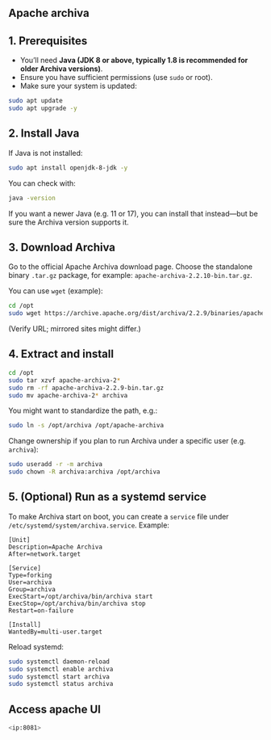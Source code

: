 ## Apache archiva 

## 1. Prerequisites

* You’ll need **Java (JDK 8 or above, typically 1.8 is recommended for older Archiva versions)**. 
* Ensure you have sufficient permissions (use `sudo` or root).
* Make sure your system is updated:

```bash
sudo apt update
sudo apt upgrade -y
```

## 2. Install Java

If Java is not installed:

```bash
sudo apt install openjdk-8-jdk -y
```

You can check with:

```bash
java -version
```

If you want a newer Java (e.g. 11 or 17), you can install that instead—but be sure the Archiva version supports it.



## 3. Download Archiva

Go to the official Apache Archiva download page. 
Choose the standalone binary `.tar.gz` package, for example: `apache-archiva-2.2.10-bin.tar.gz`. 

You can use `wget` (example):

```bash
cd /opt
sudo wget https://archive.apache.org/dist/archiva/2.2.9/binaries/apache-archiva-2.2.9-bin.tar.gz
```

(Verify URL; mirrored sites might differ.)



## 4. Extract and install

```bash
cd /opt
sudo tar xzvf apache-archiva-2*
sudo rm -rf apache-archiva-2.2.9-bin.tar.gz
sudo mv apache-archiva-2* archiva
```

You might want to standardize the path, e.g.:

```bash
sudo ln -s /opt/archiva /opt/apache-archiva
```

Change ownership if you plan to run Archiva under a specific user (e.g. `archiva`):

```bash
sudo useradd -r -m archiva
sudo chown -R archiva:archiva /opt/archiva
```


## 5. (Optional) Run as a systemd service

To make Archiva start on boot, you can create a `service` file under `/etc/systemd/system/archiva.service`. Example:

```
[Unit]
Description=Apache Archiva
After=network.target

[Service]
Type=forking
User=archiva
Group=archiva
ExecStart=/opt/archiva/bin/archiva start
ExecStop=/opt/archiva/bin/archiva stop
Restart=on-failure

[Install]
WantedBy=multi-user.target
```

Reload systemd:

```bash
sudo systemctl daemon-reload
sudo systemctl enable archiva
sudo systemctl start archiva
sudo systemctl status archiva
```
## Access apache UI
```bash
<ip:8081>
```




